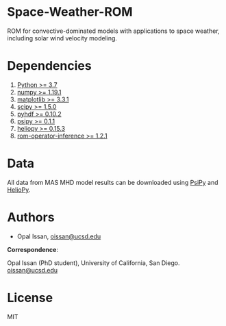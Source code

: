 # Space-Weather-ROM
ROM for convective-dominated models with applications to space weather, including solar wind velocity modeling. 


# Dependencies
1. [Python >= 3.7](https://www.python.org/downloads/)
1. [numpy >= 1.19.1](https://numpy.org/install/)
3. [matplotlib >= 3.3.1](https://matplotlib.org/users/installing.html)
4. [scipy >= 1.5.0](https://www.scipy.org/install.html)
5. [pyhdf >= 0.10.2](https://pypi.org/project/pyhdf/)
6. [psipy >= 0.1.1](https://psipy.readthedocs.io/en/stable/guide/installing.html)
7. [heliopy >= 0.15.3](https://docs.heliopy.org/en/stable/index.html)
8. [rom-operator-inference >= 1.2.1](https://pypi.org/project/rom-operator-inference/)


# Data 
All data from MAS MHD model results can be downloaded using [PsiPy](https://psipy.readthedocs.io/en/stable/auto_examples/sampling/plot_in_situ_comparison.html#sphx-glr-auto-examples-sampling-plot-in-situ-comparison-py) and [HelioPy](https://docs.heliopy.org/en/stable/index.html). 

# Authors
- Opal Issan, oissan@ucsd.edu

**Correspondence**:

Opal Issan (PhD student), University of California, San Diego. oissan@ucsd.edu

# License
MIT
